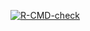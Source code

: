 <!-- badges: start -->
[![R-CMD-check](https://github.com/Yelie-Yuan/wdnet-test-check/workflows/R-CMD-check/badge.svg)](https://github.com/Yelie-Yuan/wdnet-test-check/actions)
<!-- badges: end -->
